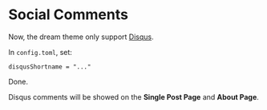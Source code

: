 # Social Comments

Now, the dream theme only support [Disqus](https://disqus.com/).

In `config.toml`, set:

```
disqusShortname = "..."
```

Done.

Disqus comments will be showed on the **Single Post Page** and **About Page**.
